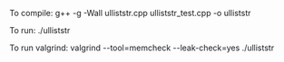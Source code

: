 To compile:
g++ -g -Wall ulliststr.cpp ulliststr_test.cpp -o ulliststr

To run: 
./ulliststr

To run valgrind:
valgrind --tool=memcheck --leak-check=yes ./ulliststr
